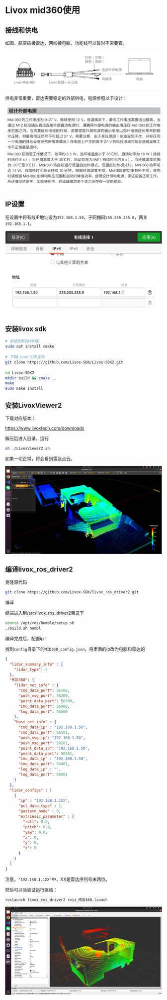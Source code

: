 # Livox mid360使用

## 接线和供电

如图，航空插接雷达，网线接电脑，功能线可以暂时不需要管。

<img title="" src="./images/2025-07-23-16-36-39-image.png" alt="2025-07-23-16-36-39-image" data-align="center" width="525">

供电非常重要，雷达需要稳定的外部供电，电源参照以下设计：

<img title="" src="./images/2025-07-23-16-38-14-image.png" alt="2025-07-23-16-38-14-image" width="649" data-align="center">

## IP设置

在设置中将有线IP地址设为`192.168.1.50`，子网掩码`255.255.255.0`，网关`192.168.1.1`。

<img title="" src="./images/2025-07-23-16-35-50-image.png" alt="2025-07-23-16-35-50-image" width="628" data-align="center">

## 安装livox sdk

```bash
# 安装依赖包CMAKE
sudo apt install cmake

# 下载Livox-SDK文件
git clone https://github.com/Livox-SDK/Livox-SDK2.git

cd Livox-SDK2
mkdir build && cmake ..
make
sudo make install
```

## 安装LivoxViewer2

下载对应版本：

https://www.livoxtech.com/downloads

解压后进入目录，运行

```bash
sh ./LivoxViewer2.sh  
```

如果一切正常，将会看到雷达点云。

![94f08b26523ba9b2d8c977ffb8f8d28f](./images/94f08b26523ba9b2d8c977ffb8f8d28f.png)

## 编译livox_ros_driver2

克隆源代码

```bash
git clone https://github.com/Livox-SDK/livox_ros_driver2.git
```

编译

终端进入到/src/livox_ros_driver2目录下

```bash
source /opt/ros/humble/setup.sh
./build.sh humbl
```

编译完成后，配置ip：

找到`config`目录下的`MID360_config.json`，将里面的ip改为电脑和雷达的

```json
{
  "lidar_summary_info" : {
    "lidar_type": 8
  },
  "MID360": {
    "lidar_net_info" : {
      "cmd_data_port": 56100,
      "push_msg_port": 56200,
      "point_data_port": 56300,
      "imu_data_port": 56400,
      "log_data_port": 56500
    },
    "host_net_info" : {
      "cmd_data_ip" : "192.168.1.50",
      "cmd_data_port": 56101,
      "push_msg_ip": "192.168.1.50",
      "push_msg_port": 56201,
      "point_data_ip": "192.168.1.50",
      "point_data_port": 56301,
      "imu_data_ip" : "192.168.1.50",
      "imu_data_port": 56401,
      "log_data_ip" : "",
      "log_data_port": 56501
    }
  },
  "lidar_configs" : [
    {
      "ip" : "192.168.1.1XX",
      "pcl_data_type" : 1,
      "pattern_mode" : 0,
      "extrinsic_parameter" : {
        "roll": 0.0,
        "pitch": 0.0,
        "yaw": 0.0,
        "x": 0,
        "y": 0,
        "z": 0
      }
    }
  ]
}
```

注意，`"192.168.1.1XX"`中，XX是雷达序列号末两位。

然后可以验尝试运行驱动：

```bash
roslaunch livox_ros_driver2 rviz_MID360.launch
```

![9f21b94d5adfbfcb9ad27a12d4cfd3b8](./images/9f21b94d5adfbfcb9ad27a12d4cfd3b8.png)
